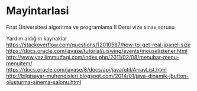 # Mayintarlasi
Fırat Üniversitesi algoritma ve programlama II Dersi vize sınav sorusu

Yardım aldığım kaynaklar
https://stackoverflow.com/questions/12010587/how-to-get-real-jpanel-size
https://docs.oracle.com/javase/tutorial/uiswing/events/mouselistener.html
http://www.yazilimmutfagi.com/index.php/2011/02/08/menubar-menu-menuitem/
https://docs.oracle.com/javase/8/docs/api/java/util/ArrayList.html
http://bilgisayar-muhendisleri.blogspot.com/2014/01/java-dinamik-jbutton-olusturma-sinema-salonu.html
